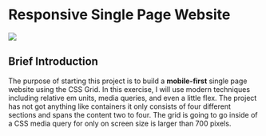 # Responsive Single Page Website

![](https://media.giphy.com/media/xUOxf2jDbUYLSI8SDS/giphy.gif)

## Brief Introduction

The purpose of starting this project is to build a **mobile-first** single page website using the CSS Grid. In this exercise, I will use modern techniques including relative em units, media queries, and even a little flex.
The project has not got anything like containers it only consists of four different sections and spans the content two to four.
The grid is going to go inside of a CSS media query for only on screen size is larger than 700 pixels.